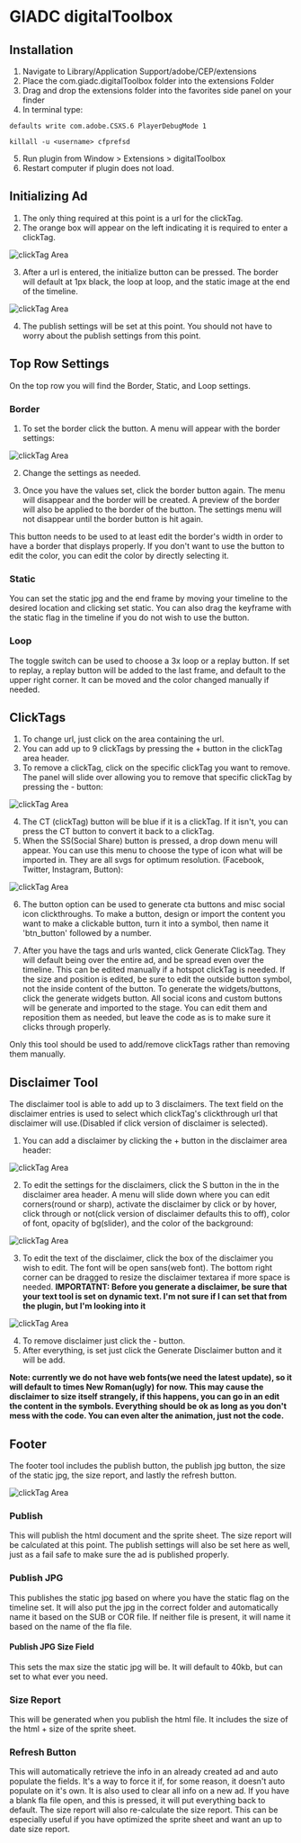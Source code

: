 # GIADC digitalToolbox

## Installation

1. Navigate to Library/Application Support/adobe/CEP/extensions
2. Place the com.giadc.digitalToolbox folder into the extensions Folder
3. Drag and drop the extensions folder into the favorites side panel on your finder
4. In terminal type:

  ```
  defaults write com.adobe.CSXS.6 PlayerDebugMode 1
  ```
  ```
  killall -u <username> cfprefsd
  ```

5. Run plugin from Window > Extensions > digitalToolbox
6. Restart computer if plugin does not load.

## Initializing Ad

1. The only thing required at this point is a url for the clickTag.
2. The orange box will appear on the left indicating it is required to enter a clickTag.

  ![clickTag Area](https://raw.githubusercontent.com/vanmeeter/com.giadc.digitaltoolbox/super_cleanup_time/images/Screen%20Shot%202016-10-28%20at%2011.29.04%20AM.png)

3. After a url is entered, the initialize button can be pressed. The border will default at 1px black, the loop at loop, and the static image at the end of the timeline.

  ![clickTag Area](https://raw.githubusercontent.com/vanmeeter/com.giadc.digitaltoolbox/super_cleanup_time/images/Screen%20Shot%202016-10-28%20at%2011.45.03%20AM.png)

4. The publish settings will be set at this point. You should not have to worry about the publish settings from this point.

## Top Row Settings

On the top row you will find the Border, Static, and Loop settings.

### Border

1. To set the border click the button. A menu will appear with the border settings:

  ![clickTag Area](https://raw.githubusercontent.com/vanmeeter/com.giadc.digitaltoolbox/super_cleanup_time/images/Screen%20Shot%202016-10-28%20at%2011.48.52%20AM.png)

2. Change the settings as needed.

3. Once you have the values set, click the border button again. The menu will disappear and the border will be created. A preview of the border will also be applied to the border of the button. The settings menu will not disappear until the border button is hit again.

This button needs to be used to at least edit the border's width in order to have a border that displays properly. If you don't want to use the button to edit the color, you can edit the color by directly selecting it.

### Static

You can set the static jpg and the end frame by moving your timeline to the desired location and clicking set static. You can also drag the keyframe with the static flag in the timeline if you do not wish to use the button.

### Loop

The toggle switch can be used to choose a 3x loop or a replay button. If set to replay, a replay button will be added to the last frame, and default to the upper right corner. It can be moved and the color changed manually if needed.

## ClickTags

1. To change url, just click on the area containing the url.
2. You can add up to 9 clickTags by pressing the + button in the clickTag area header.
3. To remove a clickTag, click on the specific clickTag you want to remove. The panel will slide over allowing you to remove that specific clickTag by pressing the - button:

  ![clickTag Area](https://raw.githubusercontent.com/vanmeeter/com.giadc.digitaltoolbox/super_cleanup_time/images/clickTag.png)

4. The CT (clickTag) button will be blue if it is a clickTag. If it isn't, you can press the CT button to convert it back to a clickTag.
5. When the SS(Social Share) button is pressed, a drop down menu will appear. You can use this menu to choose the type of icon what will be imported in. They are all svgs for optimum resolution. (Facebook, Twitter, Instagram, Button):

  ![clickTag Area](https://raw.githubusercontent.com/vanmeeter/com.giadc.digitaltoolbox/super_cleanup_time/images/ss_drop.png)

6. The button option can be used to generate cta buttons and misc social icon clickthroughs. To make a button, design or import the content you want to make a clickable button, turn it into a symbol, then name it 'btn_button' followed by a number.

7. After you have the tags and urls wanted, click Generate ClickTag. They will default being over the entire ad, and be spread even over the timeline. This can be edited manually if a hotspot clickTag is needed. If the size and position is edited, be sure to edit the outside button symbol, not the inside content of the button. To generate the widgets/buttons, click the generate widgets button. All social icons and custom buttons will be generate and imported to the stage. You can edit them and reposition them as needed, but leave the code as is to make sure it clicks through properly.

Only this tool should be used to add/remove clickTags rather than removing them manually.

## Disclaimer Tool

The disclaimer tool is able to add up to 3 disclaimers. The text field on the disclaimer entries is used to select which clickTag's clickthrough url that disclaimer will use.(Disabled if click version of disclaimer is selected).

1. You can add a disclaimer by clicking the + button in the disclaimer area header:

  ![clickTag Area](https://raw.githubusercontent.com/vanmeeter/com.giadc.digitaltoolbox/super_cleanup_time/images/discTool.png)

2. To edit the settings for the disclaimers, click the S button in the in the disclaimer area header. A menu will slide down where you can edit corners(round or sharp), activate the disclaimer by click or by hover, click through or not(click version of disclaimer defaults this to off), color of font, opacity of bg(slider), and the color of the background:

  ![clickTag Area](https://raw.githubusercontent.com/vanmeeter/com.giadc.digitaltoolbox/super_cleanup_time/images/disc_settings.png)

3. To edit the text of the disclaimer, click the box of the disclaimer you wish to edit. The font will be open sans(web font). The bottom right corner can be dragged to resize the disclaimer textarea if more space is needed. **IMPORTATNT: Before you generate a disclaimer, be sure that your text tool is set on dynamic text. I'm not sure if I can set that from the plugin, but I'm looking into it**

  ![clickTag Area](https://raw.githubusercontent.com/vanmeeter/com.giadc.digitaltoolbox/super_cleanup_time/images/disc.png)

4. To remove disclaimer just click the - button.
5. After everything, is set just click the Generate Disclaimer button and it will be add.

**Note: currently we do not have web fonts(we need the latest update), so it will default to times New Roman(ugly) for now. This may cause the disclaimer to size itself strangely, if this happens, you can go in an edit the content in the symbols. Everything should be ok as long as you don't mess with the code. You can even alter the animation, just not the code.**

## Footer

The footer tool includes the publish button, the publish jpg button, the size of the static jpg, the size report, and lastly the refresh button.

![clickTag Area](https://raw.githubusercontent.com/vanmeeter/com.giadc.digitaltoolbox/super_cleanup_time/images/Screen%20Shot%202016-10-28%20at%2012.30.41%20PM.png)

### Publish

This will publish the html document and the sprite sheet. The size report will be calculated at this point. The publish settings will also be set here as well, just as a fail safe to make sure the ad is published properly.

### Publish JPG

This publishes the static jpg based on where you have the static flag on the timeline set. It will also put the jpg in the correct folder and automatically name it based on the SUB or COR file. If neither file is present, it will name it based on the name of the fla file.

#### Publish JPG Size Field

This sets the max size the static jpg will be. It will default to 40kb, but can set to what ever you need.

### Size Report

This will be generated when you publish the html file. It includes the size of the html + size of the sprite sheet.

### Refresh Button

This will automatically retrieve the info in an already created ad and auto populate the fields. It's a way to force it if, for some reason, it doesn't auto populate on it's own. It is also used to clear all info on a new ad. If you have a blank fla file open, and this is pressed, it will put everything back to default. The size report will also re-calculate the size report. This can be especially useful if you have optimized the sprite sheet and want an up to date size report.
